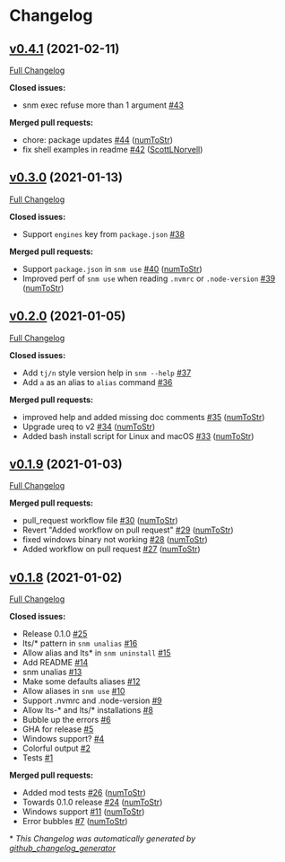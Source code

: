 # Changelog

## [v0.4.1](https://github.com/numtostr/snm/tree/v0.4.1) (2021-02-11)

[Full Changelog](https://github.com/numtostr/snm/compare/v0.3.0...v0.4.1)

**Closed issues:**

- snm exec refuse more than 1 argument [\#43](https://github.com/numToStr/snm/issues/43)

**Merged pull requests:**

- chore: package updates [\#44](https://github.com/numToStr/snm/pull/44) ([numToStr](https://github.com/numToStr))
- fix shell examples in readme [\#42](https://github.com/numToStr/snm/pull/42) ([ScottLNorvell](https://github.com/ScottLNorvell))

## [v0.3.0](https://github.com/numtostr/snm/tree/v0.3.0) (2021-01-13)

[Full Changelog](https://github.com/numtostr/snm/compare/v0.2.0...v0.3.0)

**Closed issues:**

- Support `engines` key from `package.json` [\#38](https://github.com/numToStr/snm/issues/38)

**Merged pull requests:**

- Support `package.json` in `snm use` [\#40](https://github.com/numToStr/snm/pull/40) ([numToStr](https://github.com/numToStr))
- Improved perf of `snm use` when reading `.nvmrc` or `.node-version` [\#39](https://github.com/numToStr/snm/pull/39) ([numToStr](https://github.com/numToStr))

## [v0.2.0](https://github.com/numtostr/snm/tree/v0.2.0) (2021-01-05)

[Full Changelog](https://github.com/numtostr/snm/compare/v0.1.9...v0.2.0)

**Closed issues:**

- Add `tj/n` style version help in `snm --help` [\#37](https://github.com/numToStr/snm/issues/37)
- Add `a` as an alias to `alias` command [\#36](https://github.com/numToStr/snm/issues/36)

**Merged pull requests:**

- improved help and added missing doc comments [\#35](https://github.com/numToStr/snm/pull/35) ([numToStr](https://github.com/numToStr))
- Upgrade ureq to v2 [\#34](https://github.com/numToStr/snm/pull/34) ([numToStr](https://github.com/numToStr))
- Added bash install script for Linux and macOS [\#33](https://github.com/numToStr/snm/pull/33) ([numToStr](https://github.com/numToStr))

## [v0.1.9](https://github.com/numtostr/snm/tree/v0.1.9) (2021-01-03)

[Full Changelog](https://github.com/numtostr/snm/compare/v0.1.8...v0.1.9)

**Merged pull requests:**

- pull\_request workflow file [\#30](https://github.com/numToStr/snm/pull/30) ([numToStr](https://github.com/numToStr))
- Revert "Added workflow on pull request" [\#29](https://github.com/numToStr/snm/pull/29) ([numToStr](https://github.com/numToStr))
- fixed windows binary not working [\#28](https://github.com/numToStr/snm/pull/28) ([numToStr](https://github.com/numToStr))
- Added workflow on pull request [\#27](https://github.com/numToStr/snm/pull/27) ([numToStr](https://github.com/numToStr))

## [v0.1.8](https://github.com/numtostr/snm/tree/v0.1.8) (2021-01-02)

[Full Changelog](https://github.com/numtostr/snm/compare/e3cd4480038682a828a16a0e48f5f5bafe1b1684...v0.1.8)

**Closed issues:**

- Release 0.1.0 [\#25](https://github.com/numToStr/snm/issues/25)
- lts/\* pattern in `snm unalias` [\#16](https://github.com/numToStr/snm/issues/16)
- Allow alias and lts\* in `snm uninstall` [\#15](https://github.com/numToStr/snm/issues/15)
- Add README [\#14](https://github.com/numToStr/snm/issues/14)
- snm unalias [\#13](https://github.com/numToStr/snm/issues/13)
- Make some defaults aliases [\#12](https://github.com/numToStr/snm/issues/12)
- Allow aliases in `snm use` [\#10](https://github.com/numToStr/snm/issues/10)
- Support .nvmrc and .node-version [\#9](https://github.com/numToStr/snm/issues/9)
- Allow lts-\* and lts/\* installations [\#8](https://github.com/numToStr/snm/issues/8)
- Bubble up the errors [\#6](https://github.com/numToStr/snm/issues/6)
- GHA for release [\#5](https://github.com/numToStr/snm/issues/5)
- Windows support? [\#4](https://github.com/numToStr/snm/issues/4)
- Colorful output [\#2](https://github.com/numToStr/snm/issues/2)
- Tests [\#1](https://github.com/numToStr/snm/issues/1)

**Merged pull requests:**

- Added mod tests [\#26](https://github.com/numToStr/snm/pull/26) ([numToStr](https://github.com/numToStr))
- Towards 0.1.0 release [\#24](https://github.com/numToStr/snm/pull/24) ([numToStr](https://github.com/numToStr))
- Windows support [\#11](https://github.com/numToStr/snm/pull/11) ([numToStr](https://github.com/numToStr))
- Error bubbles [\#7](https://github.com/numToStr/snm/pull/7) ([numToStr](https://github.com/numToStr))



\* *This Changelog was automatically generated by [github_changelog_generator](https://github.com/github-changelog-generator/github-changelog-generator)*
